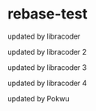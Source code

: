 # rebase-test
updated by libracoder

updated by libracoder 2

updated by libracoder 3

updated by libracoder 4

updated by Pokwu
